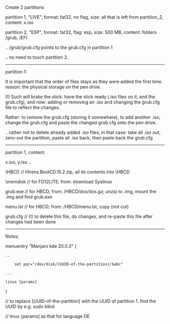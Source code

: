 Create 2 partitions

partition 1, "LIVE", format: fat32, no flag,   size: all that is left from partition_2, content: x.iso

partition 2, "ESP",  format: fat32, flag: esp, size: 500 MB, content: folders /grub, /EFI

.. /grub/grub.cfg points to the grub.cfg in partition 1

.. no need to touch partition 2.


---


partition 1: 

It is important that the order of files stays as they were added the first time.
reason: the physical storage on the pen drive.

(!) Such will brake the stick: have the stick ready (.iso files on it, and the grub.cfg), 
and now: adding or removing an .iso and changing the grub.cfg file to reflect the changes.

Rather: to remove the grub.cfg (storing it somewhere), to add another .iso,
change the grub.cfg and paste the changed grub.cfg onto the pen drive.

.. rather not to delete already added .iso files, in that case: take all .iso out, zero-out the partition,
paste all .iso back, then paste back the grub.cfg


---


partition 1, content:


x.iso, y.iso ..

\HBCD		// Hirens.BootCD.15.2.zip, all its contents into \HBCD

\memdisk 	// for FD12LITE; from: download Syslinux

grub.exe	// for HBCD; from: /HBCD/dos/dos.gz; unzip to .img, mount the .img and find grub.exe

menu.lst	// for HBCD; from: /HBCD/menu.lst, copy (not cut)


grub.cfg	// (!) to delete this file, do changes, and re-paste this file after changes had been done


---


Notes:

menuentry "Manjaro kde 20.0.3"  {

	..

    	set pqr="/dev/disk/[UUID-of-the-partition]/$abc"

	...

	linux [params]
}

// to replace [UUID-of-the-partition] with the UUID of partition 1. find the UUID by e.g. sudo blkid  

// linux [params] as that for language DE



